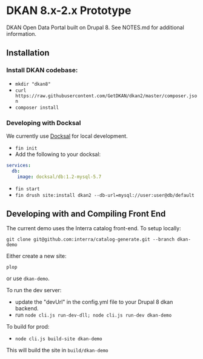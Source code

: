 # DKAN 8.x-2.x Prototype

DKAN Open Data Portal built on Drupal 8. See NOTES.md for additional information.

## Installation

### Install DKAN codebase:

* ``mkdir "dkan8"``
* ``curl https://raw.githubusercontent.com/GetDKAN/dkan2/master/composer.json``
* ``composer install``



### Developing with Docksal

We currently use [Docksal](https://docksal.io/) for local development. 

* ``fin init``
* Add the following to your docksal:

```yaml
services:
  db:
    image: docksal/db:1.2-mysql-5.7
```
* ``fin start``
* ``fin drush site:install dkan2 --db-url=mysql://user:user@db/default``

## Developing with and Compiling Front End

The current demo uses the Interra catalog front-end. To setup locally:

```
git clone git@github.com:interra/catalog-generate.git --branch dkan-demo
```

Either create a new site:

```
plop
```
or use ``dkan-demo``.

To run the dev server: 

* update the "devUrl" in the config.yml file to your Drupal 8 dkan backend.
* run ``node cli.js run-dev-dll; node cli.js run-dev dkan-demo``

To build for prod:

* ``node cli.js build-site dkan-demo``

This will build the site in ``build/dkan-demo``
